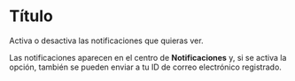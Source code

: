 Título
======

Activa o desactiva las notificaciones que quieras ver.

Las notificaciones aparecen en el centro de **Notificaciones** y, si se activa la opción, también se pueden enviar a tu ID de correo electrónico registrado.

